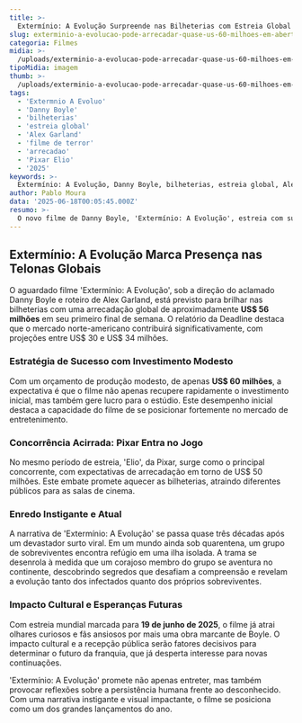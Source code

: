 ```yaml
---
title: >-
  Extermínio: A Evolução Surpreende nas Bilheterias com Estreia Global de US$ 56 Milhões
slug: exterminio-a-evolucao-pode-arrecadar-quase-us-60-milhoes-em-abertura-global
categoria: Filmes
midia: >-
  /uploads/exterminio-a-evolucao-pode-arrecadar-quase-us-60-milhoes-em-abertura-global-thumb.jpg
tipoMidia: imagem
thumb: >-
  /uploads/exterminio-a-evolucao-pode-arrecadar-quase-us-60-milhoes-em-abertura-global-thumb.jpg
tags:
  - 'Extermnio A Evoluo'
  - 'Danny Boyle'
  - 'bilheterias'
  - 'estreia global'
  - 'Alex Garland'
  - 'filme de terror'
  - 'arrecadao'
  - 'Pixar Elio'
  - '2025'
keywords: >-
  Extermínio: A Evolução, Danny Boyle, bilheterias, estreia global, Alex Garland, filme de terror, arrecadação, Pixar Elio, 2025
author: Pablo Moura
data: '2025-06-18T00:05:45.000Z'
resumo: >-
  O novo filme de Danny Boyle, 'Extermínio: A Evolução', estreia com sucesso global, arrecadando quase US$ 60 milhões. O baixo investimento inicial sugere um futuro promissor para o longa.
---
```


## Extermínio: A Evolução Marca Presença nas Telonas Globais

O aguardado filme 'Extermínio: A Evolução', sob a direção do aclamado Danny Boyle e roteiro de Alex Garland, está previsto para brilhar nas bilheterias com uma arrecadação global de aproximadamente **US$ 56 milhões** em seu primeiro final de semana. O relatório da Deadline destaca que o mercado norte-americano contribuirá significativamente, com projeções entre US$ 30 e US$ 34 milhões.

### Estratégia de Sucesso com Investimento Modesto

Com um orçamento de produção modesto, de apenas **US$ 60 milhões**, a expectativa é que o filme não apenas recupere rapidamente o investimento inicial, mas também gere lucro para o estúdio. Este desempenho inicial destaca a capacidade do filme de se posicionar fortemente no mercado de entretenimento.

### Concorrência Acirrada: Pixar Entra no Jogo

No mesmo período de estreia, 'Elio', da Pixar, surge como o principal concorrente, com expectativas de arrecadação em torno de US$ 50 milhões. Este embate promete aquecer as bilheterias, atraindo diferentes públicos para as salas de cinema.

### Enredo Instigante e Atual

A narrativa de 'Extermínio: A Evolução' se passa quase três décadas após um devastador surto viral. Em um mundo ainda sob quarentena, um grupo de sobreviventes encontra refúgio em uma ilha isolada. A trama se desenrola à medida que um corajoso membro do grupo se aventura no continente, descobrindo segredos que desafiam a compreensão e revelam a evolução tanto dos infectados quanto dos próprios sobreviventes.

### Impacto Cultural e Esperanças Futuras

Com estreia mundial marcada para **19 de junho de 2025**, o filme já atrai olhares curiosos e fãs ansiosos por mais uma obra marcante de Boyle. O impacto cultural e a recepção pública serão fatores decisivos para determinar o futuro da franquia, que já desperta interesse para novas continuações.

'Extermínio: A Evolução' promete não apenas entreter, mas também provocar reflexões sobre a persistência humana frente ao desconhecido. Com uma narrativa instigante e visual impactante, o filme se posiciona como um dos grandes lançamentos do ano.